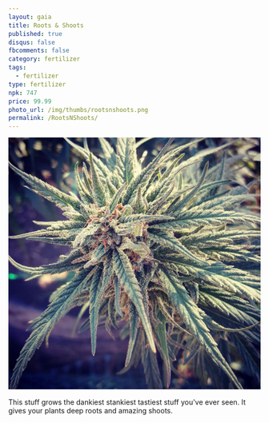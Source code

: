 ```yaml
---
layout: gaia
title: Roots & Shoots
published: true
disqus: false
fbcomments: false
category: fertilizer
tags:
  - fertilizer
type: fertilizer
npk: 747
price: 99.99
photo_url: /img/thumbs/rootsnshoots.png
permalink: /RootsNShoots/
---
```


<img src="/img/bigfoot.jpg" width="850" alt="Overhead Shot">

This stuff grows the dankiest stankiest tastiest stuff you've ever seen.
It gives your plants deep roots and amazing shoots.
